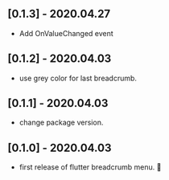 ## [0.1.3] - 2020.04.27

* Add OnValueChanged event

## [0.1.2] - 2020.04.03

* use grey color for last breadcrumb.

## [0.1.1] - 2020.04.03

* change package version.

## [0.1.0] - 2020.04.03

* first release of flutter breadcrumb menu. 🚀

